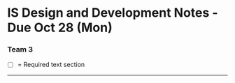 # IS Design and Development Notes - Due Oct 28 (Mon)

### Team 3

- [ ] = Required text section

---
